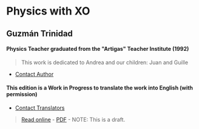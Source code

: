 # Physics with XO

## Guzmán Trinidad
#### Physics Teacher graduated from the "Artigas" Teacher Institute (1992)

> This work is dedicated to Andrea and our children: Juan and Guille

* [Contact Author](mailto:fisicaconxo@gmail.com)

#### This edition is a Work in Progress to translate the work into English (with permission)
* [Contact Translators](mailto:equipo@somosazucar.org)

> [Read online](https://icarito.gitbooks.io/physics-with-xo/content/) - [PDF](https://www.gitbook.com/download/pdf/book/icarito/physics-with-xo) - NOTE: This is a draft.








